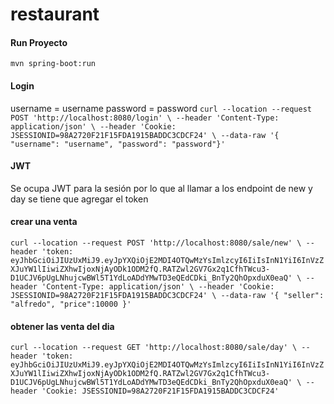 # restaurant

#### Run Proyecto
`mvn spring-boot:run`


#### Login
username = username
password = password
`curl --location --request POST 'http://localhost:8080/login' \
--header 'Content-Type: application/json' \
--header 'Cookie: JSESSIONID=98A2720F21F15FDA1915BADDC3CDCF24' \
--data-raw '{ "username": "username", "password": "password"}'`


#### JWT 

Se ocupa JWT para la sesión por lo que al llamar a los endpoint de new y day se tiene que agregar el token 

#### crear una venta

`curl --location --request POST 'http://localhost:8080/sale/new' \
 --header 'token: eyJhbGciOiJIUzUxMiJ9.eyJpYXQiOjE2MDI4OTQwMzYsImlzcyI6IiIsInN1YiI6InVzZXJuYW1lIiwiZXhwIjoxNjAyODk1ODM2fQ.RATZwl2GV7Gx2q1CfhTWcu3-D1UCJV6pUgLNhujcwBWl5T1YdLoADdYMwTD3eQEdCDki_BnTy2QhOpxduX0eaQ' \
 --header 'Content-Type: application/json' \
 --header 'Cookie: JSESSIONID=98A2720F21F15FDA1915BADDC3CDCF24' \
 --data-raw '{
     "seller": "alfredo",
     "price":10000
 }'`
 
#### obtener las venta del dia 

`curl --location --request GET 'http://localhost:8080/sale/day' \
 --header 'token: eyJhbGciOiJIUzUxMiJ9.eyJpYXQiOjE2MDI4OTQwMzYsImlzcyI6IiIsInN1YiI6InVzZXJuYW1lIiwiZXhwIjoxNjAyODk1ODM2fQ.RATZwl2GV7Gx2q1CfhTWcu3-D1UCJV6pUgLNhujcwBWl5T1YdLoADdYMwTD3eQEdCDki_BnTy2QhOpxduX0eaQ' \
 --header 'Cookie: JSESSIONID=98A2720F21F15FDA1915BADDC3CDCF24'`

